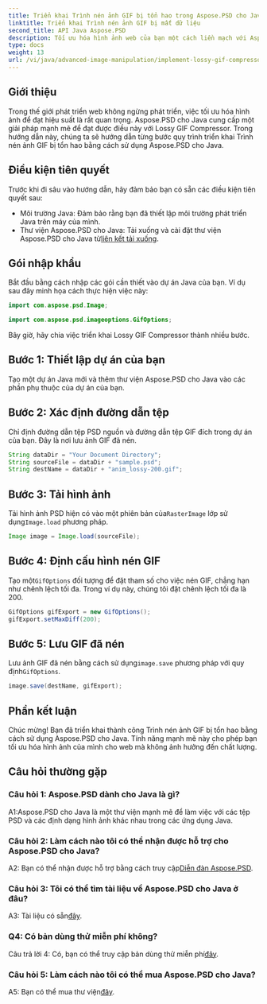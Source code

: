 ```yaml
---
title: Triển khai Trình nén ảnh GIF bị tổn hao trong Aspose.PSD cho Java
linktitle: Triển khai Trình nén ảnh GIF bị mất dữ liệu
second_title: API Java Aspose.PSD
description: Tối ưu hóa hình ảnh web của bạn một cách liền mạch với Aspose.PSD dành cho Trình nén ảnh GIF bị mất của Java. Hãy làm theo hướng dẫn từng bước của chúng tôi để triển khai hiệu quả.
type: docs
weight: 13
url: /vi/java/advanced-image-manipulation/implement-lossy-gif-compressor/
---
```

## Giới thiệu

Trong thế giới phát triển web không ngừng phát triển, việc tối ưu hóa hình ảnh để đạt hiệu suất là rất quan trọng. Aspose.PSD cho Java cung cấp một giải pháp mạnh mẽ để đạt được điều này với Lossy GIF Compressor. Trong hướng dẫn này, chúng ta sẽ hướng dẫn từng bước quy trình triển khai Trình nén ảnh GIF bị tổn hao bằng cách sử dụng Aspose.PSD cho Java.

## Điều kiện tiên quyết

Trước khi đi sâu vào hướng dẫn, hãy đảm bảo bạn có sẵn các điều kiện tiên quyết sau:

- Môi trường Java: Đảm bảo rằng bạn đã thiết lập môi trường phát triển Java trên máy của mình.
-  Thư viện Aspose.PSD cho Java: Tải xuống và cài đặt thư viện Aspose.PSD cho Java từ[liên kết tải xuống](https://releases.aspose.com/psd/java/).

## Gói nhập khẩu

Bắt đầu bằng cách nhập các gói cần thiết vào dự án Java của bạn. Ví dụ sau đây minh họa cách thực hiện việc này:

```java
import com.aspose.psd.Image;

import com.aspose.psd.imageoptions.GifOptions;
```

Bây giờ, hãy chia việc triển khai Lossy GIF Compressor thành nhiều bước.

## Bước 1: Thiết lập dự án của bạn

Tạo một dự án Java mới và thêm thư viện Aspose.PSD cho Java vào các phần phụ thuộc của dự án của bạn.

## Bước 2: Xác định đường dẫn tệp

Chỉ định đường dẫn tệp PSD nguồn và đường dẫn tệp GIF đích trong dự án của bạn. Đây là nơi lưu ảnh GIF đã nén.

```java
String dataDir = "Your Document Directory";
String sourceFile = dataDir + "sample.psd";
String destName = dataDir + "anim_lossy-200.gif";
```

## Bước 3: Tải hình ảnh

 Tải hình ảnh PSD hiện có vào một phiên bản của`RasterImage` lớp sử dụng`Image.load` phương pháp.

```java
Image image = Image.load(sourceFile);
```

## Bước 4: Định cấu hình nén GIF

 Tạo một`GifOptions` đối tượng để đặt tham số cho việc nén GIF, chẳng hạn như chênh lệch tối đa. Trong ví dụ này, chúng tôi đặt chênh lệch tối đa là 200.

```java
GifOptions gifExport = new GifOptions();
gifExport.setMaxDiff(200);
```

## Bước 5: Lưu GIF đã nén

 Lưu ảnh GIF đã nén bằng cách sử dụng`image.save` phương pháp với quy định`GifOptions`.

```java
image.save(destName, gifExport);
```

## Phần kết luận

Chúc mừng! Bạn đã triển khai thành công Trình nén ảnh GIF bị tổn hao bằng cách sử dụng Aspose.PSD cho Java. Tính năng mạnh mẽ này cho phép bạn tối ưu hóa hình ảnh của mình cho web mà không ảnh hưởng đến chất lượng.

## Câu hỏi thường gặp

### Câu hỏi 1: Aspose.PSD dành cho Java là gì?

A1:Aspose.PSD cho Java là một thư viện mạnh mẽ để làm việc với các tệp PSD và các định dạng hình ảnh khác nhau trong các ứng dụng Java.

### Câu hỏi 2: Làm cách nào tôi có thể nhận được hỗ trợ cho Aspose.PSD cho Java?

 A2: Bạn có thể nhận được hỗ trợ bằng cách truy cập[Diễn đàn Aspose.PSD](https://forum.aspose.com/c/psd/34).

### Câu hỏi 3: Tôi có thể tìm tài liệu về Aspose.PSD cho Java ở đâu?

A3: Tài liệu có sẵn[đây](https://reference.aspose.com/psd/java/).

### Q4: Có bản dùng thử miễn phí không?

 Câu trả lời 4: Có, bạn có thể truy cập bản dùng thử miễn phí[đây](https://releases.aspose.com/).

### Câu hỏi 5: Làm cách nào tôi có thể mua Aspose.PSD cho Java?

 A5: Bạn có thể mua thư viện[đây](https://purchase.aspose.com/buy).